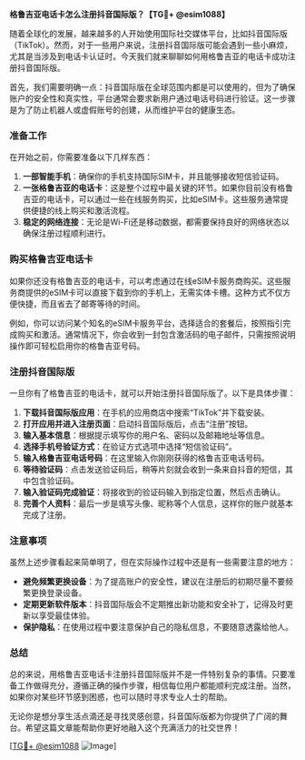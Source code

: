 **格鲁吉亚电话卡怎么注册抖音国际版？【TG💪+ @esim1088】**

随着全球化的发展，越来越多的人开始使用国际社交媒体平台，比如抖音国际版（TikTok）。然而，对于一些用户来说，注册抖音国际版可能会遇到一些小麻烦，尤其是当涉及到电话卡认证时。今天我们就来聊聊如何用格鲁吉亚的电话卡成功注册抖音国际版。

首先，我们需要明确一点：抖音国际版在全球范围内都是可以使用的，但为了确保账户的安全性和真实性，平台通常会要求新用户通过电话号码进行验证。这一步骤是为了防止机器人或虚假账号的创建，从而维护平台的健康生态。

### 准备工作

在开始之前，你需要准备以下几样东西：

1. **一部智能手机**：确保你的手机支持国际SIM卡，并且能够接收短信验证码。
2. **一张格鲁吉亚的电话卡**：这是整个过程中最关键的环节。如果你目前没有格鲁吉亚的电话卡，可以通过一些在线服务购买，比如eSIM卡。这些服务通常提供便捷的线上购买和激活流程。
3. **稳定的网络连接**：无论是Wi-Fi还是移动数据，都需要保持良好的网络状态以确保注册过程顺利进行。

### 购买格鲁吉亚电话卡

如果你还没有格鲁吉亚的电话卡，可以考虑通过在线eSIM卡服务商购买。这些服务商提供的eSIM卡可以直接下载到你的手机上，无需实体卡槽。这种方式不仅方便快捷，而且省去了邮寄等待的时间。

例如，你可以访问某个知名的eSIM卡服务平台，选择适合的套餐后，按照指引完成购买和激活。通常情况下，你会收到一封包含激活码的电子邮件，只需按照说明操作即可轻松启用你的格鲁吉亚号码。

### 注册抖音国际版

一旦你有了格鲁吉亚的电话卡，就可以开始注册抖音国际版了。以下是具体步骤：

1. **下载抖音国际版应用**：在手机的应用商店中搜索“TikTok”并下载安装。
2. **打开应用并进入注册页面**：启动抖音国际版后，点击“注册”按钮。
3. **输入基本信息**：根据提示填写你的用户名、密码以及邮箱地址等信息。
4. **选择手机号验证方式**：在验证方式选项中选择“短信验证码”。
5. **输入格鲁吉亚电话号码**：在这里输入你刚刚获得的格鲁吉亚电话号码。
6. **等待验证码**：点击发送验证码后，稍等片刻就会收到一条来自抖音的短信，其中包含验证码。
7. **输入验证码完成验证**：将接收到的验证码输入到指定位置，然后点击确认。
8. **完善个人资料**：最后一步是填写头像、昵称等个人信息，这样你的账户就基本完成了注册。

### 注意事项

虽然上述步骤看起来简单明了，但在实际操作过程中还是有一些需要注意的地方：

- **避免频繁更换设备**：为了提高账户的安全性，建议在注册后的初期尽量不要频繁更换登录设备。
- **定期更新软件版本**：抖音国际版会不定期推出新功能和安全补丁，记得及时更新以享受最佳体验。
- **保护隐私**：在使用过程中要注意保护自己的隐私信息，不要随意透露给他人。

### 总结

总的来说，用格鲁吉亚电话卡注册抖音国际版并不是一件特别复杂的事情。只要准备工作做得充分，遵循正确的操作步骤，相信每位用户都能顺利完成注册。当然，如果你对某些环节感到困惑，也可以随时寻求专业人士的帮助。

无论你是想分享生活点滴还是寻找灵感创意，抖音国际版都为你提供了广阔的舞台。希望这篇文章能帮助你更好地融入这个充满活力的社交世界！

[[TG💪+ @esim1088](https://t.me/s/esim1088) ![Image](https://i.postimg.cc/4NQfJmqS/Snipaste-2025-05-13-00-14-12.png)]